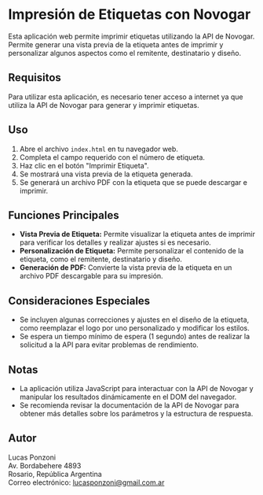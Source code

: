 # Impresión de Etiquetas con Novogar

Esta aplicación web permite imprimir etiquetas utilizando la API de Novogar. Permite generar una vista previa de la etiqueta antes de imprimir y personalizar algunos aspectos como el remitente, destinatario y diseño.

## Requisitos

Para utilizar esta aplicación, es necesario tener acceso a internet ya que utiliza la API de Novogar para generar y imprimir etiquetas.

## Uso

1. Abre el archivo `index.html` en tu navegador web.
2. Completa el campo requerido con el número de etiqueta.
3. Haz clic en el botón "Imprimir Etiqueta".
4. Se mostrará una vista previa de la etiqueta generada.
5. Se generará un archivo PDF con la etiqueta que se puede descargar e imprimir.

## Funciones Principales

- **Vista Previa de Etiqueta:** Permite visualizar la etiqueta antes de imprimir para verificar los detalles y realizar ajustes si es necesario.
- **Personalización de Etiqueta:** Permite personalizar el contenido de la etiqueta, como el remitente, destinatario y diseño.
- **Generación de PDF:** Convierte la vista previa de la etiqueta en un archivo PDF descargable para su impresión.

## Consideraciones Especiales

- Se incluyen algunas correcciones y ajustes en el diseño de la etiqueta, como reemplazar el logo por uno personalizado y modificar los estilos.
- Se espera un tiempo mínimo de espera (1 segundo) antes de realizar la solicitud a la API para evitar problemas de rendimiento.

## Notas

- La aplicación utiliza JavaScript para interactuar con la API de Novogar y manipular los resultados dinámicamente en el DOM del navegador.
- Se recomienda revisar la documentación de la API de Novogar para obtener más detalles sobre los parámetros y la estructura de respuesta.

## Autor

Lucas Ponzoni  
Av. Bordabehere 4893  
Rosario, República Argentina  
Correo electrónico: lucasponzoni@gmail.com.ar
